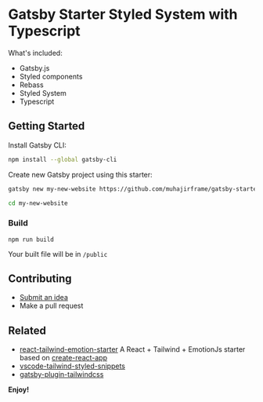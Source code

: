 # Gatsby Starter Styled System with Typescript

What's included:

- Gatsby.js
- Styled components
- Rebass
- Styled System
- Typescript

## Getting Started

Install Gatsby CLI:

```sh
npm install --global gatsby-cli
```

Create new Gatsby project using this starter:

```sh
gatsby new my-new-website https://github.com/muhajirframe/gatsby-starter-styled-system-typescript
```

```sh
cd my-new-website
```

### Build

```
npm run build
```

Your built file will be in `/public`

## Contributing

- [Submit an idea](https://github.com/muhajirframe/gatsby-starter-styled-system-typescript/issues/new)
- Make a pull request

## Related

- [react-tailwind-emotion-starter](https://github.com/muhajirframe/react-tailwind-emotion-starter) A React + Tailwind + EmotionJs starter based on [create-react-app](https://github.com/facebook/create-react-app)
- [vscode-tailwind-styled-snippets](https://github.com/muhajirframe/vscode-tailwind-styled-snippets)
- [gatsby-plugin-tailwindcss](https://github.com/muhajirframe/gatsby-plugin-tailwindcss)

**Enjoy!**
